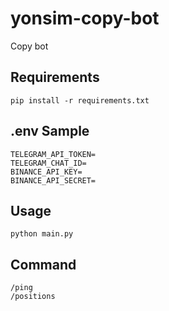 # yonsim-copy-bot

Copy bot

## Requirements

```
pip install -r requirements.txt
```

## .env Sample
```
TELEGRAM_API_TOKEN=
TELEGRAM_CHAT_ID=
BINANCE_API_KEY=
BINANCE_API_SECRET=
```

## Usage

```
python main.py
```

## Command

```
/ping
/positions
```
